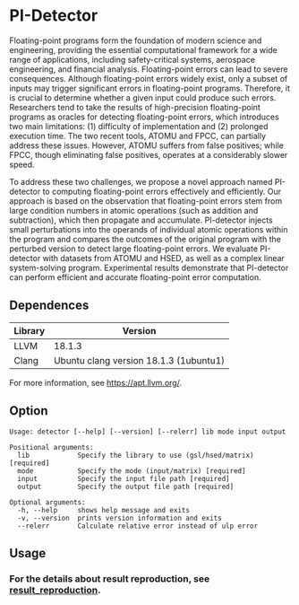 # PI-Detector

Floating-point programs form the foundation of modern science and engineering, providing the essential computational framework for a wide range of applications, including safety-critical systems, aerospace engineering, and financial analysis. Floating-point errors can lead to severe consequences. Although floating-point errors widely exist, only a subset of inputs may trigger significant errors in floating-point programs. Therefore, it is crucial to determine whether a given input could produce such errors.  Researchers tend to take the results of high-precision floating-point programs as oracles for detecting floating-point errors, which introduces two main limitations: (1) difficulty of implementation and (2) prolonged execution time. The two recent tools, ATOMU and FPCC, can partially address these issues. However, ATOMU suffers from false positives; while FPCC, though eliminating false positives, operates at a considerably slower speed.

To address these two challenges, we propose a novel approach named PI-detector to computing floating-point errors effectively and efficiently. Our approach is based on the observation that floating-point errors stem from large condition numbers in atomic operations (such as addition and subtraction), which then propagate and accumulate. PI-detector injects small perturbations into the operands of individual atomic operations within the program and compares the outcomes of the original program with the perturbed version to detect large floating-point errors. We evaluate PI-detector with datasets from ATOMU and HSED, as well as a complex linear system-solving program. Experimental results demonstrate that PI-detector can perform efficient and accurate floating-point error computation.  

## Dependences

| Library | Version                                |
| ------- | -------------------------------------- |
| LLVM    | 18.1.3                                 |
| Clang   | Ubuntu clang version 18.1.3 (1ubuntu1) |

For more information, see https://apt.llvm.org/.

## Option
```
Usage: detector [--help] [--version] [--relerr] lib mode input output

Positional arguments:
  lib            Specify the library to use (gsl/hsed/matrix) [required]
  mode           Specify the mode (input/matrix) [required]
  input          Specify the input file path [required]
  output         Specify the output file path [required]

Optional arguments:
  -h, --help     shows help message and exits 
  -v, --version  prints version information and exits 
  --relerr       Calculate relative error instead of ulp error 
```

## Usage
### **For the details about result reproduction, see [result_reproduction](script/result_reproduction.ipynb).**
